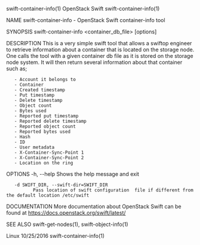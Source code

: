 swift-container-info(1)                                                                        OpenStack Swift                                                                        swift-container-info(1)



NAME
       swift-container-info - OpenStack Swift container-info tool


SYNOPSIS
       swift-container-info <container_db_file> [options]


DESCRIPTION
       This  is  a very simple swift tool that allows a swiftop engineer to retrieve information about a container that is located on the storage node.  One calls the tool with a given container db file as
       it is stored on the storage node system.  It will then return several information about that container such as;

       - Account it belongs to
       - Container
       - Created timestamp
       - Put timestamp
       - Delete timestamp
       - Object count
       - Bytes used
       - Reported put timestamp
       - Reported delete timestamp
       - Reported object count
       - Reported bytes used
       - Hash
       - ID
       - User metadata
       - X-Container-Sync-Point 1
       - X-Container-Sync-Point 2
       - Location on the ring


OPTIONS
       -h, --help
              Shows the help message and exit

       -d SWIFT_DIR, --swift-dir=SWIFT_DIR
              Pass location of swift configuration  file if different from the default location /etc/swift


DOCUMENTATION
       More documentation about OpenStack Swift can be found at https://docs.openstack.org/swift/latest/


SEE ALSO
       swift-get-nodes(1), swift-object-info(1)



Linux                                                                                             10/25/2016                                                                          swift-container-info(1)
